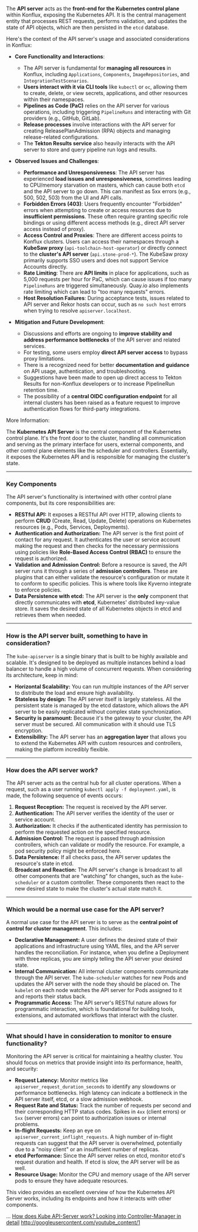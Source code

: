 The **API server** acts as the **front-end for the Kubernetes control plane** within Konflux, exposing the Kubernetes API. It is the central management entity that processes REST requests, performs validation, and updates the state of API objects, which are then persisted in the `etcd` database.

Here's the context of the API server's usage and associated considerations in Konflux:

*   **Core Functionality and Interactions**:
    *   The API server is fundamental for **managing all resources** in Konflux, including `Applications`, `Components`, `ImageRepositories`, and `IntegrationTestScenarios`.
    *   **Users interact with it via CLI tools** like `kubectl` or `oc`, allowing them to create, delete, or view secrets, applications, and other resources within their namespaces.
    *   **Pipelines as Code (PaC)** relies on the API server for various operations, including triggering `PipelineRuns` and interacting with Git providers (e.g., GitHub, GitLab).
    *   **Release processes** involve interactions with the API server for creating ReleasePlanAdmission (RPA) objects and managing release-related configurations.
    *   The **Tekton Results service** also heavily interacts with the API server to store and query pipeline run logs and results.

*   **Observed Issues and Challenges**:
    *   **Performance and Unresponsiveness**: The API server has experienced **load issues and unresponsiveness**, sometimes leading to CPU/memory starvation on masters, which can cause both `etcd` and the API server to go down. This can manifest as 5xx errors (e.g., 500, 502, 503) from the UI and API calls.
    *   **Forbidden Errors (403)**: Users frequently encounter "Forbidden" errors when attempting to create or access resources due to **insufficient permissions**. These often require granting specific role bindings or using different access methods (e.g., direct API server access instead of proxy).
    *   **Access Control and Proxies**: There are different access points to Konflux clusters. Users can access their namespaces through a **KubeSaw proxy** (`api-toolchain-host-operator`) or directly connect to the **cluster's API server** (`api.stone-prod-*`). The KubeSaw proxy primarily supports SSO users and does not support Service Accounts directly.
    *   **Rate Limiting**: There are **API limits** in place for applications, such as 5,000 requests per hour for PaC, which can cause issues if too many `PipelineRuns` are triggered simultaneously. Quay.io also implements rate limiting which can lead to "too many requests" errors.
    *   **Host Resolution Failures**: During acceptance tests, issues related to API server and Rekor hosts can occur, such as `no such host` errors when trying to resolve `apiserver.localhost`.

*   **Mitigation and Future Development**:
    *   Discussions and efforts are ongoing to **improve stability and address performance bottlenecks** of the API server and related services.
    *   For testing, some users employ **direct API server access** to bypass proxy limitations.
    *   There is a recognized need for better **documentation and guidance** on API usage, authentication, and troubleshooting.
    *   Suggestions have been made to open up direct access to Tekton Results for non-Konflux developers or to increase PipelineRun retention time.
    *   The possibility of a **central OIDC configuration endpoint** for all internal clusters has been raised as a feature request to improve authentication flows for third-party integrations.

More Information:

The **Kubernetes API Server** is the central component of the Kubernetes control plane. It's the front door to the cluster, handling all communication and serving as the primary interface for users, external components, and other control plane elements like the scheduler and controllers. Essentially, it exposes the Kubernetes API and is responsible for managing the cluster's state.

***

### Key Components

The API server's functionality is intertwined with other control plane components, but its core responsibilities are:

* **RESTful API:** It exposes a RESTful API over HTTP, allowing clients to perform **CRUD** (Create, Read, Update, Delete) operations on Kubernetes resources (e.g., Pods, Services, Deployments).
* **Authentication and Authorization:** The API server is the first point of contact for any request. It authenticates the user or service account making the request and then checks for the necessary permissions using policies like **Role-Based Access Control (RBAC)** to ensure the request is authorized.
* **Validation and Admission Control:** Before a resource is saved, the API server runs it through a series of **admission controllers**. These are plugins that can either validate the resource's configuration or mutate it to conform to specific policies. This is where tools like Kyverno integrate to enforce policies.
* **Data Persistence with etcd:** The API server is the **only** component that directly communicates with **etcd**, Kubernetes' distributed key-value store. It saves the desired state of all Kubernetes objects in etcd and retrieves them when needed.

***

### How is the API server built, something to have in consideration?

The `kube-apiserver` is a single binary that is built to be highly available and scalable. It's designed to be deployed as multiple instances behind a load balancer to handle a high volume of concurrent requests. When considering its architecture, keep in mind:

* **Horizontal Scalability:** You can run multiple instances of the API server to distribute the load and ensure high availability.
* **Stateless by design:** The API server itself is largely stateless. All the persistent state is managed by the etcd datastore, which allows the API server to be easily replicated without complex state synchronization.
* **Security is paramount:** Because it's the gateway to your cluster, the API server must be secured. All communication with it should use TLS encryption.
* **Extensibility:** The API server has an **aggregation layer** that allows you to extend the Kubernetes API with custom resources and controllers, making the platform incredibly flexible.

***

### How does the API server work?

The API server acts as the central hub for all cluster operations. When a request, such as a user running `kubectl apply -f deployment.yaml`, is made, the following sequence of events occurs:

1.  **Request Reception:** The request is received by the API server.
2.  **Authentication:** The API server verifies the identity of the user or service account.
3.  **Authorization:** It checks if the authenticated identity has permission to perform the requested action on the specified resource.
4.  **Admission Control:** The request is passed through admission controllers, which can validate or modify the resource. For example, a pod security policy might be enforced here. 
5.  **Data Persistence:** If all checks pass, the API server updates the resource's state in etcd.
6.  **Broadcast and Reaction:** The API server's change is broadcast to all other components that are "watching" for changes, such as the `kube-scheduler` or a custom controller. These components then react to the new desired state to make the cluster's actual state match it.

***

### Which would be a normal use case for the API server?

A normal use case for the API server is to serve as the **central point of control for cluster management**. This includes:

* **Declarative Management:** A user defines the desired state of their applications and infrastructure using YAML files, and the API server handles the reconciliation. For instance, when you define a Deployment with three replicas, you are simply telling the API server your desired state.
* **Internal Communication:** All internal cluster components communicate through the API server. The `kube-scheduler` watches for new Pods and updates the API server with the node they should be placed on. The `kubelet` on each node watches the API server for Pods assigned to it and reports their status back.
* **Programmatic Access:** The API server's RESTful nature allows for programmatic interaction, which is foundational for building tools, extensions, and automated workflows that interact with the cluster.

***

### What should I have in consideration to monitor to ensure functionality?

Monitoring the API server is critical for maintaining a healthy cluster. You should focus on metrics that provide insight into its performance, health, and security:

* **Request Latency:** Monitor metrics like `apiserver_request_duration_seconds` to identify any slowdowns or performance bottlenecks. High latency can indicate a bottleneck in the API server itself, etcd, or a slow admission webhook.
* **Request Rate and Status:** Track the number of requests per second and their corresponding HTTP status codes. Spikes in `4xx` (client errors) or `5xx` (server errors) can point to authorization issues or internal problems.
* **In-flight Requests:** Keep an eye on `apiserver_current_inflight_requests`. A high number of in-flight requests can suggest that the API server is overwhelmed, potentially due to a "noisy client" or an insufficient number of replicas.
* **etcd Performance:** Since the API server relies on etcd, monitor etcd's request duration and health. If etcd is slow, the API server will be as well.
* **Resource Usage:** Monitor the CPU and memory usage of the API server pods to ensure they have adequate resources.

This video provides an excellent overview of how the Kubernetes API Server works, including its endpoints and how it interacts with other components.

... [How does Kube API-Server work? Looking into Controller-Manager in detail](https://www.youtube.com/watch?v=mOE1O3dQiUY)
http://googleusercontent.com/youtube_content/1